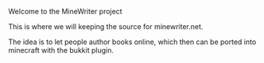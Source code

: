 Welcome to the MineWriter project

This is where we will keeping the source for minewriter.net.

The idea is to let people author books online, which then can be ported into minecraft with the bukkit plugin. 